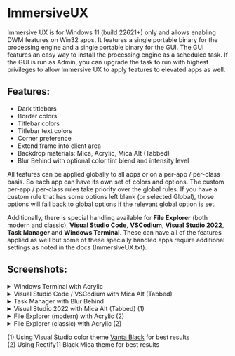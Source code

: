 # ImmersiveUX
Immersive UX is for Windows 11 (build 22621+) only and allows enabling DWM features on Win32 apps. It features a single portable binary for the processing engine and a single portable binary for the GUI. The GUI features an easy way to install the processing engine as a scheduled task. If the GUI is run as Admin, you can upgrade the task to run with highest privileges to allow Immersive UX to apply features to elevated apps as well. 

## Features:

- Dark titlebars
- Border colors
- Titlebar colors
- Titlebar text colors
- Corner preference
- Extend frame into client area
- Backdrop materials: Mica, Acrylic, Mica Alt (Tabbed)
- Blur Behind with optional color tint blend and intensity level


All features can be applied globally to all apps or on a per-app / per-class basis. So each app can have its own set of colors and options. The custom per-app / per-class rules take priority over the global rules. If you have a custom rule that has some options left blank (or selected Global), those options will fall back to global options if the relevant global option is set.

Additionally, there is special handling available for **File Explorer** (both modern and classic), **Visual Studio Code**, **VSCodium**, **Visual Studio 2022**, **Task Manager** and **Windows Terminal**. These can have all of the features applied as well but some of these specially handled apps require additional settings as noted in the docs (ImmersiveUX.txt).

## Screenshots:

<details>
  <summary>Windows Terminal with Acrylic</summary>
<img width="1042" height="587" alt="image" src="https://github.com/user-attachments/assets/46bece66-ecee-439a-a4db-b9ed1c0182a2" />
</details>

<details>
  <summary>Visual Studio Code / VSCodium with Mica Alt (Tabbed)</summary>
<img width="1211" height="737" alt="image" src="https://github.com/user-attachments/assets/3953538d-2197-427f-b309-5911aabcf064" />
</details>

<details>
  <summary>Task Manager with Blur Behind</summary>
<img width="1148" height="733" alt="image" src="https://github.com/user-attachments/assets/49998798-0580-4b22-9c67-3c10e4d5f78c" />
</details>

<details>
  <summary>Visual Studio 2022 with Mica Alt (Tabbed) (1)</summary>
<img width="1252" height="842" alt="image" src="https://github.com/user-attachments/assets/1bb3ac8e-75fa-4253-abad-042ef2edae64" />
</details>

<details>
  <summary>File Explorer (modern) with Acrylic (2)</summary>
<img width="961" height="667" alt="image" src="https://github.com/user-attachments/assets/10b0d146-6a1f-4fcc-b84a-741f151ebff2" />
</details>

<details>
  <summary>File Explorer (classic) with Acrylic (2)</summary>
<img width="961" height="667" alt="image" src="https://github.com/user-attachments/assets/58e5819a-e320-4d26-a602-82a9522abc29" />
</details>

(1) Using Visual Studio color theme [Vanta Black](https://marketplace.visualstudio.com/items?itemName=BrijeshRathod.PitchBlackV1) for best results <br>
(2) Using Rectify11 Black Mica theme for best results
